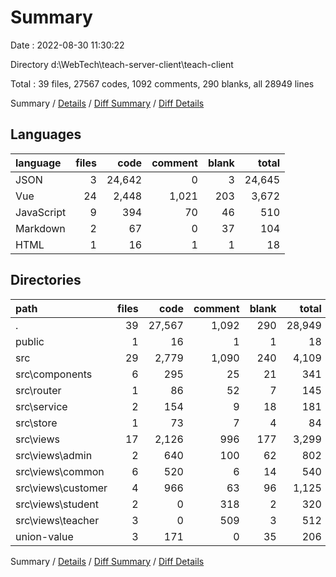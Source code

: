 # Summary

Date : 2022-08-30 11:30:22

Directory d:\\WebTech\\teach-server-client\\teach-client

Total : 39 files,  27567 codes, 1092 comments, 290 blanks, all 28949 lines

Summary / [Details](details.md) / [Diff Summary](diff.md) / [Diff Details](diff-details.md)

## Languages
| language | files | code | comment | blank | total |
| :--- | ---: | ---: | ---: | ---: | ---: |
| JSON | 3 | 24,642 | 0 | 3 | 24,645 |
| Vue | 24 | 2,448 | 1,021 | 203 | 3,672 |
| JavaScript | 9 | 394 | 70 | 46 | 510 |
| Markdown | 2 | 67 | 0 | 37 | 104 |
| HTML | 1 | 16 | 1 | 1 | 18 |

## Directories
| path | files | code | comment | blank | total |
| :--- | ---: | ---: | ---: | ---: | ---: |
| . | 39 | 27,567 | 1,092 | 290 | 28,949 |
| public | 1 | 16 | 1 | 1 | 18 |
| src | 29 | 2,779 | 1,090 | 240 | 4,109 |
| src\\components | 6 | 295 | 25 | 21 | 341 |
| src\\router | 1 | 86 | 52 | 7 | 145 |
| src\\service | 2 | 154 | 9 | 18 | 181 |
| src\\store | 1 | 73 | 7 | 4 | 84 |
| src\\views | 17 | 2,126 | 996 | 177 | 3,299 |
| src\\views\\admin | 2 | 640 | 100 | 62 | 802 |
| src\\views\\common | 6 | 520 | 6 | 14 | 540 |
| src\\views\\customer | 4 | 966 | 63 | 96 | 1,125 |
| src\\views\\student | 2 | 0 | 318 | 2 | 320 |
| src\\views\\teacher | 3 | 0 | 509 | 3 | 512 |
| union-value | 3 | 171 | 0 | 35 | 206 |

Summary / [Details](details.md) / [Diff Summary](diff.md) / [Diff Details](diff-details.md)